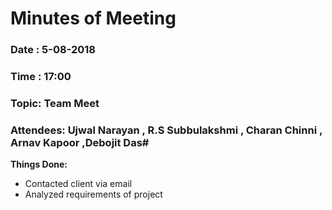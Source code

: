 # Minutes of Meeting

### Date : 5-08-2018
### Time : 17:00 
### Topic: Team Meet
### Attendees: Ujwal Narayan , R.S Subbulakshmi , Charan Chinni , Arnav Kapoor ,Debojit Das#

**Things Done:**
* Contacted client via email
* Analyzed requirements of project
